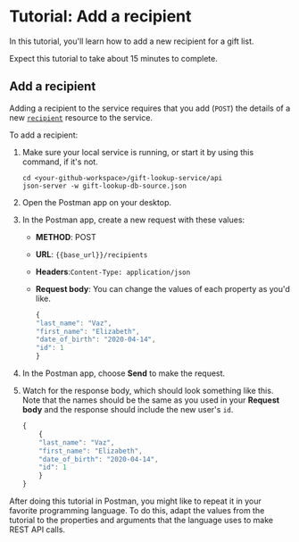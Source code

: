 # Tutorial: Add a recipient

In this tutorial, you'll learn how to add a new recipient for a gift list.

Expect this tutorial to take about 15 minutes to complete.

## Add a recipient

Adding a recipient to the service requires that you add (`POST`) the details of a new [`recipient`](../api/create_recipient) resource to the service.

To add a recipient:

1. Make sure your local service is running, or start it by using this command, if it's not.

    ```shell
    cd <your-github-workspace>/gift-lookup-service/api
    json-server -w gift-lookup-db-source.json
    ```

1. Open the Postman app on your desktop.
1. In the Postman app, create a new request with these values:

    * **METHOD**: POST
    * **URL**: `{{base_url}}/recipients`
    * **Headers**:`Content-Type: application/json`
    * **Request body**:
        You can change the values of each property as you'd like.

        ```js
        {
        "last_name": "Vaz",
        "first_name": "Elizabeth",
        "date_of_birth": "2020-04-14",
        "id": 1
        }
        ```

1. In the Postman app, choose **Send** to make the request.
1. Watch for the response body, which should look something like this. Note that the names should be the same as you used in your **Request body** and the response should include the new user's `id`.

    ```js
    {
        {
        "last_name": "Vaz",
        "first_name": "Elizabeth",
        "date_of_birth": "2020-04-14",
        "id": 1
        }
    }
    ```

After doing this tutorial in Postman, you might like to repeat it in your favorite programming language. To do this, adapt the values from the tutorial to the properties and arguments that the language uses to make REST API calls.
